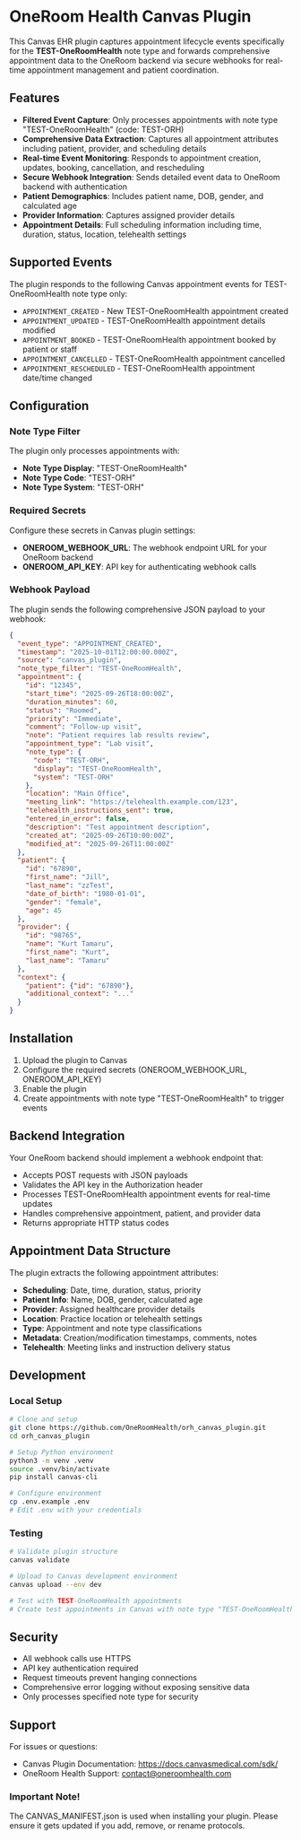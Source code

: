 # OneRoom Health Canvas Plugin

This Canvas EHR plugin captures appointment lifecycle events specifically for the **TEST-OneRoomHealth** note type and forwards comprehensive appointment data to the OneRoom backend via secure webhooks for real-time appointment management and patient coordination.

## Features

- **Filtered Event Capture**: Only processes appointments with note type "TEST-OneRoomHealth" (code: TEST-ORH)
- **Comprehensive Data Extraction**: Captures all appointment attributes including patient, provider, and scheduling details
- **Real-time Event Monitoring**: Responds to appointment creation, updates, booking, cancellation, and rescheduling
- **Secure Webhook Integration**: Sends detailed event data to OneRoom backend with authentication
- **Patient Demographics**: Includes patient name, DOB, gender, and calculated age
- **Provider Information**: Captures assigned provider details
- **Appointment Details**: Full scheduling information including time, duration, status, location, telehealth settings

## Supported Events

The plugin responds to the following Canvas appointment events for TEST-OneRoomHealth note type only:
- `APPOINTMENT_CREATED` - New TEST-OneRoomHealth appointment created
- `APPOINTMENT_UPDATED` - TEST-OneRoomHealth appointment details modified
- `APPOINTMENT_BOOKED` - TEST-OneRoomHealth appointment booked by patient or staff
- `APPOINTMENT_CANCELLED` - TEST-OneRoomHealth appointment cancelled
- `APPOINTMENT_RESCHEDULED` - TEST-OneRoomHealth appointment date/time changed

## Configuration

### Note Type Filter
The plugin only processes appointments with:
- **Note Type Display**: "TEST-OneRoomHealth"
- **Note Type Code**: "TEST-ORH"
- **Note Type System**: "TEST-ORH"

### Required Secrets
Configure these secrets in Canvas plugin settings:

- **ONEROOM_WEBHOOK_URL**: The webhook endpoint URL for your OneRoom backend
- **ONEROOM_API_KEY**: API key for authenticating webhook calls

### Webhook Payload
The plugin sends the following comprehensive JSON payload to your webhook:

```json
{
  "event_type": "APPOINTMENT_CREATED",
  "timestamp": "2025-10-01T12:00:00.000Z",
  "source": "canvas_plugin",
  "note_type_filter": "TEST-OneRoomHealth",
  "appointment": {
    "id": "12345",
    "start_time": "2025-09-26T18:00:00Z",
    "duration_minutes": 60,
    "status": "Roomed",
    "priority": "Immediate",
    "comment": "Follow-up visit",
    "note": "Patient requires lab results review",
    "appointment_type": "Lab visit",
    "note_type": {
      "code": "TEST-ORH",
      "display": "TEST-OneRoomHealth",
      "system": "TEST-ORH"
    },
    "location": "Main Office",
    "meeting_link": "https://telehealth.example.com/123",
    "telehealth_instructions_sent": true,
    "entered_in_error": false,
    "description": "Test appointment description",
    "created_at": "2025-09-26T10:00:00Z",
    "modified_at": "2025-09-26T11:00:00Z"
  },
  "patient": {
    "id": "67890",
    "first_name": "Jill",
    "last_name": "zzTest",
    "date_of_birth": "1980-01-01",
    "gender": "female",
    "age": 45
  },
  "provider": {
    "id": "98765",
    "name": "Kurt Tamaru",
    "first_name": "Kurt",
    "last_name": "Tamaru"
  },
  "context": {
    "patient": {"id": "67890"},
    "additional_context": "..."
  }
}
```

## Installation

1. Upload the plugin to Canvas
2. Configure the required secrets (ONEROOM_WEBHOOK_URL, ONEROOM_API_KEY)
3. Enable the plugin
4. Create appointments with note type "TEST-OneRoomHealth" to trigger events

## Backend Integration

Your OneRoom backend should implement a webhook endpoint that:
- Accepts POST requests with JSON payloads
- Validates the API key in the Authorization header
- Processes TEST-OneRoomHealth appointment events for real-time updates
- Handles comprehensive appointment, patient, and provider data
- Returns appropriate HTTP status codes

## Appointment Data Structure

The plugin extracts the following appointment attributes:
- **Scheduling**: Date, time, duration, status, priority
- **Patient Info**: Name, DOB, gender, calculated age
- **Provider**: Assigned healthcare provider details
- **Location**: Practice location or telehealth settings
- **Type**: Appointment and note type classifications
- **Metadata**: Creation/modification timestamps, comments, notes
- **Telehealth**: Meeting links and instruction delivery status

## Development

### Local Setup
```bash
# Clone and setup
git clone https://github.com/OneRoomHealth/orh_canvas_plugin.git
cd orh_canvas_plugin

# Setup Python environment
python3 -m venv .venv
source .venv/bin/activate
pip install canvas-cli

# Configure environment
cp .env.example .env
# Edit .env with your credentials
```

### Testing
```bash
# Validate plugin structure
canvas validate

# Upload to Canvas development environment
canvas upload --env dev

# Test with TEST-OneRoomHealth appointments
# Create test appointments in Canvas with note type "TEST-OneRoomHealth"
```

## Security

- All webhook calls use HTTPS
- API key authentication required
- Request timeouts prevent hanging connections
- Comprehensive error logging without exposing sensitive data
- Only processes specified note type for security

## Support

For issues or questions:
- Canvas Plugin Documentation: https://docs.canvasmedical.com/sdk/
- OneRoom Health Support: contact@oneroomhealth.com

### Important Note!

The CANVAS_MANIFEST.json is used when installing your plugin. Please ensure it
gets updated if you add, remove, or rename protocols.
